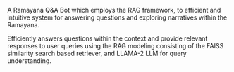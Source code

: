 A Ramayana Q&A Bot which employs the RAG framework, to efficient and intuitive system for answering questions and exploring narratives within the Ramayana.

Efficiently answers questions within the context and provide relevant responses to user queries using the RAG modeling consisting of the FAISS similarity search based retriever, and LLAMA-2 LLM for query understanding.
